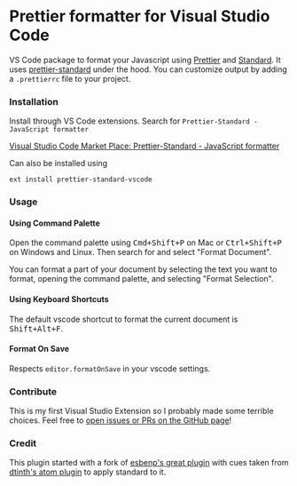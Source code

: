 # Prettier formatter for Visual Studio Code

VS Code package to format your Javascript using [Prettier] and [Standard]. It uses [prettier-standard] under the hood. You can customize output by adding a `.prettierrc` file to your project.

### Installation

Install through VS Code extensions. Search for `Prettier-Standard - JavaScript formatter`

[Visual Studio Code Market Place: Prettier-Standard - JavaScript formatter](https://marketplace.visualstudio.com/items?itemName=numso.prettier-standard-vscode)

Can also be installed using

```
ext install prettier-standard-vscode
```

### Usage

#### Using Command Palette

Open the command palette using <kbd>Cmd+Shift+P</kbd> on Mac or <kbd>Ctrl+Shift+P</kbd> on Windows and Linux. Then search for and select "Format Document".

You can format a part of your document by selecting the text you want to format, opening the command palette, and selecting "Format Selection".

#### Using Keyboard Shortcuts

The default vscode shortcut to format the current document is <kbd>Shift+Alt+F</kbd>.

#### Format On Save

Respects `editor.formatOnSave` in your vscode settings.

### Contribute

This is my first Visual Studio Extension so I probably made some terrible choices. Feel free to [open issues or PRs on the GitHub page][github page]!

### Credit

This plugin started with a fork of [esbenp's great plugin] with cues taken from [dtinth's atom plugin] to apply standard to it.

[prettier]: https://github.com/prettier/prettier
[standard]: https://github.com/feross/standard
[prettier-standard]: https://github.com/sheerun/prettier-standard
[esbenp's great plugin]: https://github.com/esbenp/prettier-vscode
[dtinth's atom plugin]: https://github.com/dtinth/prettier-standard-formatter
[github page]: https://github.com/numso/prettier-standard-vscode
